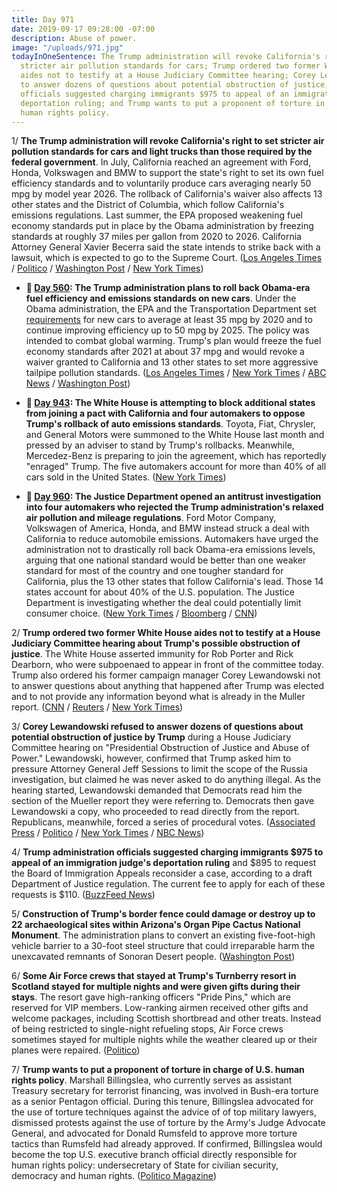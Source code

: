 ```yaml
---
title: Day 971
date: 2019-09-17 09:28:00 -07:00
description: Abuse of power.
image: "/uploads/971.jpg"
todayInOneSentence: The Trump administration will revoke California's right to set
  stricter air pollution standards for cars; Trump ordered two former White House
  aides not to testify at a House Judiciary Committee hearing; Corey Lewandowski refused
  to answer dozens of questions about potential obstruction of justice; Trump administration
  officials suggested charging immigrants $975 to appeal of an immigration judge's
  deportation ruling; and Trump wants to put a proponent of torture in charge of U.S.
  human rights policy.
---
```


1/ **The Trump administration will revoke California's right to set stricter air pollution standards for cars and light trucks than those required by the federal government**. In July, California reached an agreement with Ford, Honda, Volkswagen and BMW to support the state's right to set its own fuel efficiency standards and to voluntarily produce cars averaging nearly 50 mpg by model year 2026. The rollback of California's waiver also affects 13 other states and the District of Columbia, which follow California's emissions regulations. Last summer, the EPA proposed weakening fuel economy standards put in place by the Obama administration by freezing standards at roughly 37 miles per gallon from 2020 to 2026. California Attorney General Xavier Becerra said the state intends to strike back with a lawsuit, which is expected to go to the Supreme Court. ([Los Angeles Times](https://www.latimes.com/environment/story/2019-09-17/trump-revokes-california-environmental-authority-auto-deal) / [Politico](https://www.politico.com/story/2019/09/17/epa-california-obama-waiver-1500336) / [Washington Post](https://beta.washingtonpost.com/climate-environment/trump-administration-to-revoke-californias-power-to-set-stricter-auto-emissions-standards/2019/09/17/79af2ee0-d97b-11e9-a688-303693fb4b0b_story.html) / [New York Times](https://www.nytimes.com/2019/09/17/climate/trump-california-emissions-waiver.html))

* **📌 [Day 560](https://whatthefuckjusthappenedtoday.com/2018/08/02/day-560/#4-the-trump-administration-plans-to): The Trump administration plans to roll back Obama-era fuel efficiency and emissions standards on new cars**. Under the Obama administration, the EPA and the Transportation Department set [requirements](https://www.epa.gov/regulations-emissions-vehicles-and-engines/safer-and-affordable-fuel-efficient-vehicles-proposed) for new cars to average at least 35 mpg by 2020 and to continue improving efficiency up to 50 mpg by 2025. The policy was intended to combat global warming. Trump's plan would freeze the fuel economy standards after 2021 at about 37 mpg and would revoke a waiver granted to California and 13 other states to set more aggressive tailpipe pollution standards. ([Los Angeles Times](http://www.latimes.com/politics/la-na-pol-trump-fuel-economy-20180802-story.html) / [New York Times](https://www.nytimes.com/2018/08/02/climate/trump-auto-emissions-california.html) / [ABC News](https://abcnews.go.com/Politics/trump-administration-seeks-freeze-gas-mileage-standards-cars/story?id=56985530) / [Washington Post](https://www.washingtonpost.com/national/health-science/2018/08/01/90c818ac-9125-11e8-8322-b5482bf5e0f5_story.html))

* **📌 [Day 943](https://whatthefuckjusthappenedtoday.com/2019/08/20/day-943/#7-the-white-house-is-attempting-to-b): The White House is attempting to block additional states from joining a pact with California and four automakers to oppose Trump's rollback of auto emissions standards**. Toyota, Fiat, Chrysler, and General Motors were summoned to the White House last month and pressed by an adviser to stand by Trump's rollbacks. Meanwhile, Mercedez-Benz is preparing to join the agreement, which has reportedly "enraged" Trump. The five automakers account for more than 40% of all cars sold in the United States. ([New York Times](https://www.nytimes.com/2019/08/20/climate/trump-auto-emissions-rollback-disarray.html))

* **📌 [Day 960](https://whatthefuckjusthappenedtoday.com/2019/09/06/day-960/#4-the-justice-department-opened-an-a): The Justice Department opened an antitrust investigation into four automakers who rejected the Trump administration's relaxed air pollution and mileage regulations**. Ford Motor Company, Volkswagen of America, Honda, and BMW instead struck a deal with California to reduce automobile emissions. Automakers have urged the administration not to drastically roll back Obama-era emissions levels, arguing that one national standard would be better than one weaker standard for most of the country and one tougher standard for California, plus the 13 other states that follow California's lead. Those 14 states account for about 40% of the U.S. population. The Justice Department is investigating whether the deal could potentially limit consumer choice. ([New York Times](https://www.nytimes.com/2019/09/06/climate/automakers-california-emissions-antitrust.html) / [Bloomberg](https://www.bloomberg.com/news/articles/2019-09-06/antitrust-probe-opened-into-carmakers-california-emissions-pact) / [CNN](https://www.cnn.com/2019/09/06/business/automakers-antitrust-investigation/index.html))

2/ **Trump ordered two former White House aides not to testify at a House Judiciary Committee hearing about Trump's possible obstruction of justice**. The White House asserted immunity for Rob Porter and Rick Dearborn, who were subpoenaed to appear in front of the committee today. Trump also ordered his former campaign manager Corey Lewandowski not to answer questions about anything that happened after Trump was elected and to not provide any information beyond what is already in the Muller report. ([CNN](https://www.cnn.com/2019/09/16/politics/lewandowski-white-house-asserts-immunity/index.html) / [Reuters](https://www.reuters.com/article/us-usa-trump-impeachment-idUSKBN1W203Y) / [New York Times](https://www.nytimes.com/2019/09/16/us/politics/corey-lewandowski-house-testimony.html))

3/ **Corey Lewandowski refused to answer dozens of questions about potential obstruction of justice by Trump** during a House Judiciary Committee hearing on "Presidential Obstruction of Justice and Abuse of Power." Lewandowski, however, confirmed that Trump asked him to pressure Attorney General Jeff Sessions to limit the scope of the Russia investigation, but claimed he was never asked to do anything illegal. As the hearing started, Lewandowski demanded that Democrats read him the section of the Mueller report they were referring to. Democrats then gave Lewandowski a copy, who proceeded to read directly from the report. Republicans, meanwhile, forced a series of procedural votes. ([Associated Press](https://apnews.com/04ac3771d88a47a1b10e4081646e871c) / [Politico](https://www.politico.com/story/2019/09/17/corey-lewandowski-impeachment-hearing-1500023) / [New York Times](https://www.nytimes.com/2019/09/17/us/politics/corey-lewandowski-testimony-trump.html) / [NBC News](https://www.nbcnews.com/politics/congress/nadler-blasts-shocking-dangerous-white-house-effort-block-ex-aides-n1055226))

4/ **Trump administration officials suggested charging immigrants $975 to appeal of an immigration judge's deportation ruling** and $895 to request the Board of Immigration Appeals reconsider a case, according to a draft Department of Justice regulation. The current fee to apply for each of these requests is $110. ([BuzzFeed News](https://www.buzzfeednews.com/article/hamedaleaziz/trump-administration-immigrant-fees-increase-court-appeals))

5/ **Construction of Trump's border fence could damage or destroy up to 22 archaeological sites within Arizona's Organ Pipe Cactus National Monument**. The administration plans to convert an existing five-foot-high vehicle barrier to a 30-foot steel structure that could irreparable harm the unexcavated remnants of Sonoran Desert people. ([Washington Post](https://beta.washingtonpost.com/immigration/border-fence-construction-could-destroy-archaeological-sites-national-park-service-finds/2019/09/17/35338b18-d64b-11e9-9343-40db57cf6abd_story.html))

6/ **Some Air Force crews that stayed at Trump's Turnberry resort in Scotland stayed for multiple nights and were given gifts during their stays**. The resort gave high-ranking officers "Pride Pins," which are reserved for VIP members. Low-ranking airmen received other gifts and welcome packages, including Scottish shortbread and other treats. Instead of being restricted to single-night refueling stops, Air Force crews sometimes stayed for multiple nights while the weather cleared up or their planes were repaired. ([Politico](https://www.politico.com/story/2019/09/17/trump-scotland-turnberry-1499298))

7/ **Trump wants to put a proponent of torture in charge of U.S. human rights policy**. Marshall Billingslea, who currently serves as assistant Treasury secretary for terrorist financing, was involved in Bush-era torture as a senior Pentagon official. During this tenure, Billingslea advocated for the use of torture techniques against the advice of of top military lawyers, dismissed protests against the use of torture by the Army's Judge Advocate General, and advocated for Donald Rumsfeld to approve more torture tactics than Rumsfeld had already approved. If confirmed, Billingslea would become the top U.S. executive branch official directly responsible for human rights policy: undersecretary of State for civilian security, democracy and human rights. ([Politico Magazine](https://www.politico.com/magazine/story/2019/09/17/trump-billingslea-torture-human-rights-228112))